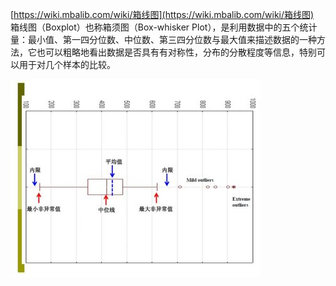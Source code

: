 [https://wiki.mbalib.com/wiki/箱线图](https://wiki.mbalib.com/wiki/箱线图)  
箱线图（Boxplot）也称箱须图（Box-whisker Plot），是利用数据中的五个统计量：最小值、第一四分位数、中位数、第三四分位数与最大值来描述数据的一种方法，它也可以粗略地看出数据是否具有有对称性，分布的分散程度等信息，特别可以用于对几个样本的比较。

![](/assets/400px-箱线图图示2.jpg)

